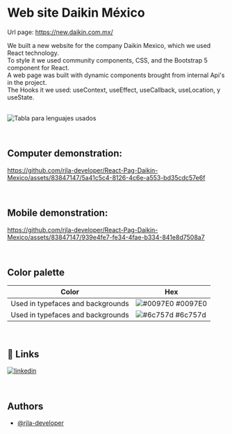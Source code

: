 # Web site Daikin México

Url page: https://new.daikin.com.mx/
</br>

We built a new website for the company Daikin Mexico, which we used React technology. </br>
To style it we used community components, CSS, and the Bootstrap 5 component for React. </br>
A web page was built with dynamic components brought from internal Api's in the project. </br>
The Hooks it we used: useContext, useEffect, useCallback, useLocation, y useState. </br>
</br>

![Tabla para lenguajes usados](https://github.com/rjla-developer/React-Pag-Daikin-Mexico/assets/83847147/a9a092a5-6922-4ee4-bdf0-58ea0d4c67b2)


</br>

## Computer demonstration:
https://github.com/rjla-developer/React-Pag-Daikin-Mexico/assets/83847147/5a41c5c4-8126-4c6e-a553-bd35cdc57e6f


</br>

## Mobile demonstration: 
https://github.com/rjla-developer/React-Pag-Daikin-Mexico/assets/83847147/939e4fe7-fe34-4fae-b334-841e8d7508a7



</br>


## Color palette

| Color             | Hex                                                                |
| ----------------- | ------------------------------------------------------------------ |
| Used in typefaces and backgrounds | ![#0097E0](https://via.placeholder.com/10/0097E0?text=+) #0097E0 |
| Used in typefaces and backgrounds | ![#6c757d](https://via.placeholder.com/10/6c757d?text=+) #6c757d |

</br>

## 🔗 Links

[![linkedin](https://img.shields.io/badge/linkedin-0A66C2?style=for-the-badge&logo=linkedin&logoColor=white)](https://www.linkedin.com/in/rjla-developer/)

</br>

## Authors

- [@rjla-developer](https://www.github.com/rjla-developer)
